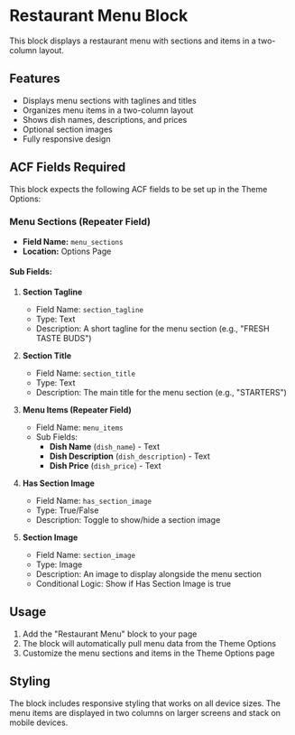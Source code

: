 # Restaurant Menu Block

This block displays a restaurant menu with sections and items in a two-column layout.

## Features

- Displays menu sections with taglines and titles
- Organizes menu items in a two-column layout
- Shows dish names, descriptions, and prices
- Optional section images
- Fully responsive design

## ACF Fields Required

This block expects the following ACF fields to be set up in the Theme Options:

### Menu Sections (Repeater Field)

- **Field Name:** `menu_sections`
- **Location:** Options Page

#### Sub Fields:

1. **Section Tagline**
   - Field Name: `section_tagline`
   - Type: Text
   - Description: A short tagline for the menu section (e.g., "FRESH TASTE BUDS")

2. **Section Title**
   - Field Name: `section_title`
   - Type: Text
   - Description: The main title for the menu section (e.g., "STARTERS")

3. **Menu Items (Repeater Field)**
   - Field Name: `menu_items`
   - Sub Fields:
     - **Dish Name** (`dish_name`) - Text
     - **Dish Description** (`dish_description`) - Text
     - **Dish Price** (`dish_price`) - Text

4. **Has Section Image**
   - Field Name: `has_section_image`
   - Type: True/False
   - Description: Toggle to show/hide a section image

5. **Section Image**
   - Field Name: `section_image`
   - Type: Image
   - Description: An image to display alongside the menu section
   - Conditional Logic: Show if Has Section Image is true

## Usage

1. Add the "Restaurant Menu" block to your page
2. The block will automatically pull menu data from the Theme Options
3. Customize the menu sections and items in the Theme Options page

## Styling

The block includes responsive styling that works on all device sizes. The menu items are displayed in two columns on larger screens and stack on mobile devices. 